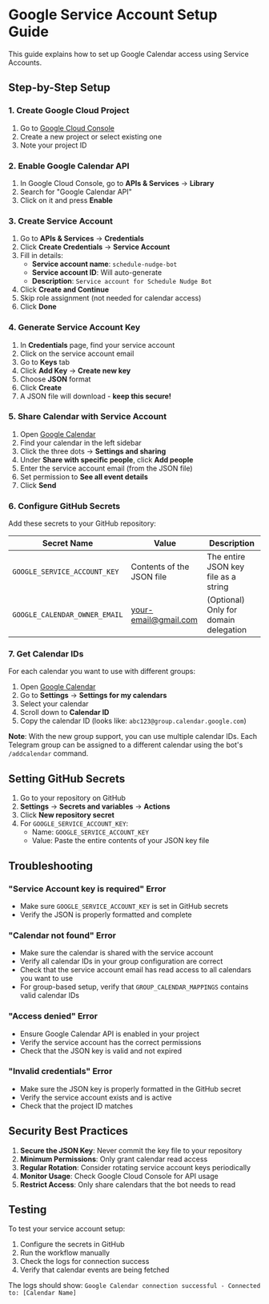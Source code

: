 # Google Service Account Setup Guide

This guide explains how to set up Google Calendar access using Service Accounts.

## Step-by-Step Setup

### 1. Create Google Cloud Project

1. Go to [Google Cloud Console](https://console.cloud.google.com/)
2. Create a new project or select existing one
3. Note your project ID

### 2. Enable Google Calendar API

1. In Google Cloud Console, go to **APIs & Services** → **Library**
2. Search for "Google Calendar API"
3. Click on it and press **Enable**

### 3. Create Service Account

1. Go to **APIs & Services** → **Credentials**
2. Click **Create Credentials** → **Service Account**
3. Fill in details:
   - **Service account name**: `schedule-nudge-bot`
   - **Service account ID**: Will auto-generate
   - **Description**: `Service account for Schedule Nudge Bot`
4. Click **Create and Continue**
5. Skip role assignment (not needed for calendar access)
6. Click **Done**

### 4. Generate Service Account Key

1. In **Credentials** page, find your service account
2. Click on the service account email
3. Go to **Keys** tab
4. Click **Add Key** → **Create new key**
5. Choose **JSON** format
6. Click **Create**
7. A JSON file will download - **keep this secure!**

### 5. Share Calendar with Service Account

1. Open [Google Calendar](https://calendar.google.com)
2. Find your calendar in the left sidebar
3. Click the three dots → **Settings and sharing**
4. Under **Share with specific people**, click **Add people**
5. Enter the service account email (from the JSON file)
6. Set permission to **See all event details**
7. Click **Send**

### 6. Configure GitHub Secrets

Add these secrets to your GitHub repository:

| Secret Name | Value | Description |
|-------------|-------|-------------|
| `GOOGLE_SERVICE_ACCOUNT_KEY` | Contents of the JSON file | The entire JSON key file as a string |
| `GOOGLE_CALENDAR_OWNER_EMAIL` | your-email@gmail.com | (Optional) Only for domain delegation |

### 7. Get Calendar IDs

For each calendar you want to use with different groups:

1. Open [Google Calendar](https://calendar.google.com)
2. Go to **Settings** → **Settings for my calendars**
3. Select your calendar
4. Scroll down to **Calendar ID**
5. Copy the calendar ID (looks like: `abc123@group.calendar.google.com`)

**Note**: With the new group support, you can use multiple calendar IDs. Each Telegram group can be assigned to a different calendar using the bot's `/addcalendar` command.

## Setting GitHub Secrets

1. Go to your repository on GitHub
2. **Settings** → **Secrets and variables** → **Actions**
3. Click **New repository secret**
4. For `GOOGLE_SERVICE_ACCOUNT_KEY`:
   - Name: `GOOGLE_SERVICE_ACCOUNT_KEY`
   - Value: Paste the entire contents of your JSON key file

## Troubleshooting

### "Service Account key is required" Error
- Make sure `GOOGLE_SERVICE_ACCOUNT_KEY` is set in GitHub secrets
- Verify the JSON is properly formatted and complete

### "Calendar not found" Error
- Make sure the calendar is shared with the service account
- Verify all calendar IDs in your group configuration are correct
- Check that the service account email has read access to all calendars you want to use
- For group-based setup, verify that `GROUP_CALENDAR_MAPPINGS` contains valid calendar IDs

### "Access denied" Error
- Ensure Google Calendar API is enabled in your project
- Verify the service account has the correct permissions
- Check that the JSON key is valid and not expired

### "Invalid credentials" Error
- Make sure the JSON key is properly formatted in the GitHub secret
- Verify the service account exists and is active
- Check that the project ID matches

## Security Best Practices

1. **Secure the JSON Key**: Never commit the key file to your repository
2. **Minimum Permissions**: Only grant calendar read access
3. **Regular Rotation**: Consider rotating service account keys periodically
4. **Monitor Usage**: Check Google Cloud Console for API usage
5. **Restrict Access**: Only share calendars that the bot needs to read

## Testing

To test your service account setup:

1. Configure the secrets in GitHub
2. Run the workflow manually
3. Check the logs for connection success
4. Verify that calendar events are being fetched

The logs should show: `Google Calendar connection successful - Connected to: [Calendar Name]`